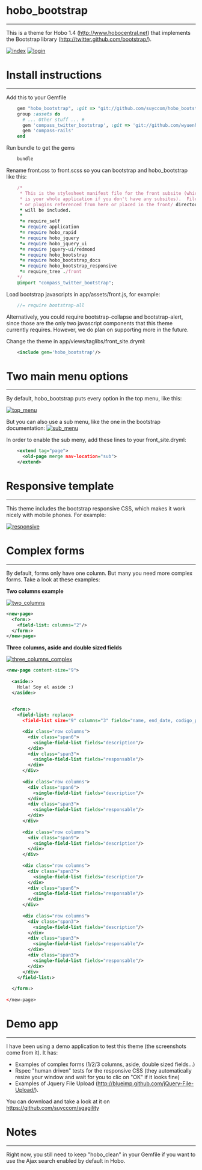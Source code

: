 hobo_bootstrap
==============
<hr/>

This is a theme for Hobo 1.4 (http://www.hobocentral.net) that implements the Bootstrap library (http://twitter.github.com/bootstrap/).

[![index][1]][1]
[![login][2]][2]



Install instructions
====================
<hr/>

Add this to your Gemfile

```ruby
    gem "hobo_bootstrap", :git => "git://github.com/suyccom/hobo_bootstrap.git"
    group :assets do
      # ... Other stuff ... #
      gem 'compass_twitter_bootstrap', :git => 'git://github.com/wyuenho/compass-twitter-bootstrap'
      gem 'compass-rails'
    end
```

Run bundle to get the gems

```bash
    bundle
```

Rename front.css to front.scss so you can bootstrap and hobo_bootstrap like this:

```ruby
    /*
     * This is the stylesheet manifest file for the front subsite (which
     * is your whole application if you don't have any subsites).  Files
     * or plugins referenced from here or placed in the front/ directory
     * will be included.
     *
     *= require_self
     *= require application
     *= require hobo_rapid
     *= require hobo_jquery
     *= require hobo_jquery_ui
     *= require jquery-ui/redmond
     *= require hobo_bootstrap
     *= require hobo_bootstrap_docs
     *= require hobo_bootstrap_responsive
     *= require_tree ./front
    */
    @import "compass_twitter_bootstrap";
```

Load bootstrap javascripts in app/assets/front.js, for example:

```javascript
    //= require bootstrap-all
```

Alternatively, you could require bootstrap-collapse and bootstrap-alert, since those are the only two javascript components that this theme currently requires.   However, we do plan on supporting more in the future.

Change the theme in app/views/taglibs/front_site.dryml:

```xml
    <include gem='hobo_bootstrap'/>
```
    




Two main menu options
=====================
<hr/>

By default, hobo_bootstrap puts every option in the top menu, like this:

[![top_menu][3]][3]


But you can also use a sub menu, like the one in the bootstrap documentation:
[![sub_menu][4]][4]

In order to enable the sub meny, add these lines to your front_site.dryml:

```xml
    <extend tag="page">
      <old-page merge nav-location="sub">
    </extend>
```




Responsive template
===================
<hr/>

This theme includes the bootstrap responsive CSS, which makes it work nicely with mobile phones. For example:

[![responsive][5]][5]



Complex forms
=============
<hr/>

By default, forms only have one column. But many you need more complex forms. Take a look at these examples:

**Two columns example**

[![two_columns][6]][6]

```xml
<new-page>
  <form:>
    <field-list: columns="2"/>
  </form:>
</new-page>
```
  
**Three columns, aside and double sized fields**

[![three_columns_complex][7]][7]

```xml
<new-page content-size="9">
  
  <aside:>
    Hola! Soy el aside :)
  </aside:>
  
  
  <form:>
    <field-list: replace>
      <field-list size="9" columns="3" fields="name, end_date, codigo_postal"/>

      <div class="row columns">
        <div class="span6">
          <single-field-list fields="description"/>
        </div>
        <div class="span3">
          <single-field-list fields="responsable"/>
        </div>
      </div>
      
      <div class="row columns">
        <div class="span6">
          <single-field-list fields="description"/>
        </div>
        <div class="span3">
          <single-field-list fields="responsable"/>
        </div>
      </div>
      
      <div class="row columns">
        <div class="span9">
          <single-field-list fields="description"/>
        </div>
      </div>
      
      <div class="row columns">
        <div class="span3">
          <single-field-list fields="description"/>
        </div>
        <div class="span6">
          <single-field-list fields="responsable"/>
        </div>
      </div>
      
      <div class="row columns">
        <div class="span3">
          <single-field-list fields="description"/>
        </div>
        <div class="span3">
          <single-field-list fields="responsable"/>
        </div>
        <div class="span3">
          <single-field-list fields="responsable"/>
        </div>
      </div>
    </field-list:>
    
  </form:>
  
</new-page>
```



Demo app
========
<hr/>

I have been using a demo application to test this theme (the screenshots come from it). It has:
* Examples of complex forms (1/2/3 columns, aside, double sized fields...)
* Rspec "human driven" tests for the responsive CSS (they automatically resize your window and wait for you to clic on "OK" if it looks fine)
* Examples of Jquery File Upload (http://blueimp.github.com/jQuery-File-Upload/).

You can download and take a look at it on https://github.com/suyccom/sgagility


  
Notes
=====
<hr/>

Right now, you still need to keep "hobo_clean" in your Gemfile if you want to use the Ajax search enabled by default in Hobo.


  [1]: https://github.com/suyccom/hobo_bootstrap/raw/master/screenshots/index.png
  [2]: https://github.com/suyccom/hobo_bootstrap/raw/master/screenshots/login.png
  [3]: https://github.com/suyccom/hobo_bootstrap/raw/master/screenshots/top_menu.png
  [4]: https://github.com/suyccom/hobo_bootstrap/raw/master/screenshots/sub_menu.png
  [5]: https://github.com/suyccom/hobo_bootstrap/raw/master/screenshots/responsive.png
  [6]: https://github.com/suyccom/hobo_bootstrap/raw/master/screenshots/two_columns.png
  [7]: https://github.com/suyccom/hobo_bootstrap/raw/master/screenshots/three_columns_complex.png
